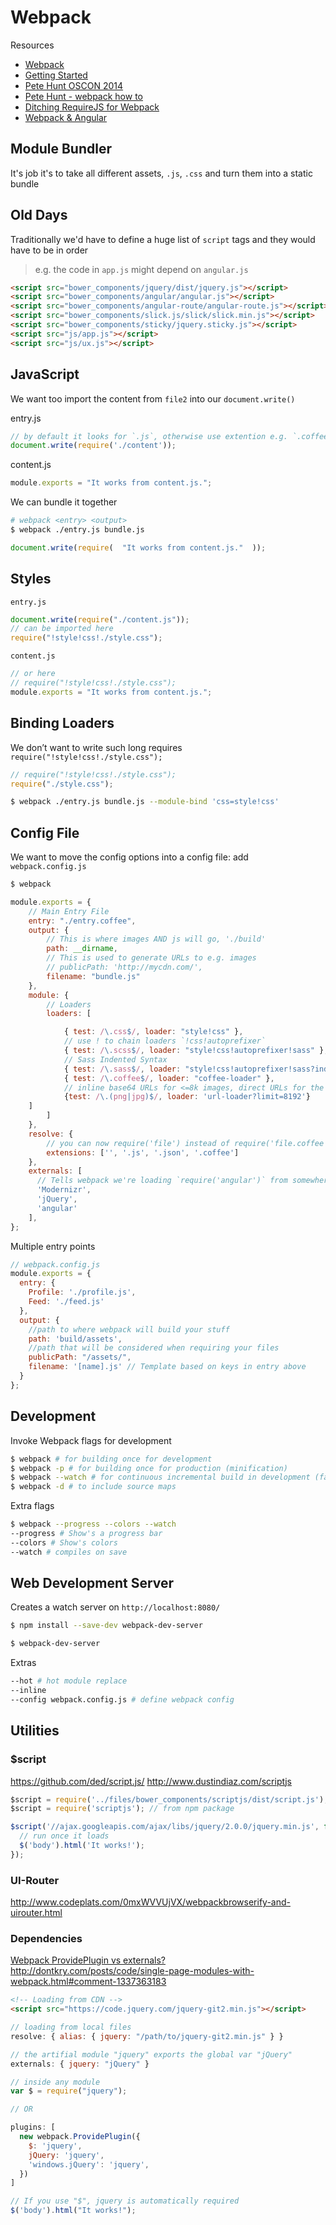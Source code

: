 # Webpack

Resources
- [Webpack](http://webpack.github.io)
- [Getting Started](http://webpack.github.io/docs/tutorials/getting-started/)
- [Pete Hunt OSCON 2014](https://youtu.be/VkTCL6Nqm6Y)
- [Pete Hunt - webpack how to](https://github.com/petehunt/webpack-howto)
- [Ditching RequireJS for Webpack](http://blog.player.me/ditching-requirejs-webpack-reasons-lessons-learned/)
- [Webpack & Angular](http://shmck.com/webpack-angular-part-1/)

## Module Bundler
It's job it's to take all different assets, `.js`, `.css` and turn them into a static bundle

## Old Days
Traditionally we'd have to define a huge list of `script` tags and they would have to be in order

> e.g. the code in `app.js` might depend on `angular.js`


```html
<script src="bower_components/jquery/dist/jquery.js"></script>
<script src="bower_components/angular/angular.js"></script>
<script src="bower_components/angular-route/angular-route.js"></script>
<script src="bower_components/slick.js/slick/slick.min.js"></script>
<script src="bower_components/sticky/jquery.sticky.js"></script>
<script src="js/app.js"></script>
<script src="js/ux.js"></script>
```


## JavaScript
We want too import the content from `file2` into our `document.write()`

entry.js
```js
// by default it looks for `.js`, otherwise use extention e.g. `.coffee`
document.write(require('./content'));
```

content.js
```js
module.exports = "It works from content.js.";
```

We can bundle it together
```sh
# webpack <entry> <output>
$ webpack ./entry.js bundle.js
```
```js
document.write(require(  "It works from content.js."  ));
```

## Styles

`entry.js`
```js
document.write(require("./content.js"));
// can be imported here
require("!style!css!./style.css");
```

`content.js`
```js
// or here
// require("!style!css!./style.css");
module.exports = "It works from content.js.";
```

## Binding Loaders
We don’t want to write such long requires `require("!style!css!./style.css");`

```js
// require("!style!css!./style.css");
require("./style.css");
```
```sh
$ webpack ./entry.js bundle.js --module-bind 'css=style!css'
```

## Config File
We want to move the config options into a config file: add `webpack.config.js`

```sh
$ webpack
```
```js
module.exports = {
    // Main Entry File
    entry: "./entry.coffee",
    output: {
        // This is where images AND js will go, './build'
        path: __dirname,
        // This is used to generate URLs to e.g. images
        // publicPath: 'http://mycdn.com/',
        filename: "bundle.js"
    },
    module: {
        // Loaders
        loaders: [

            { test: /\.css$/, loader: "style!css" },
            // use ! to chain loaders `!css!autoprefixer`
            { test: /\.scss$/, loader: "style!css!autoprefixer!sass" },
            // Sass Indented Syntax
            { test: /\.sass$/, loader: "style!css!autoprefixer!sass?indentedSyntax" },
            { test: /\.coffee$/, loader: "coffee-loader" },
            // inline base64 URLs for <=8k images, direct URLs for the rest
            {test: /\.(png|jpg)$/, loader: 'url-loader?limit=8192'}
    ]
        ]
    },
    resolve: {
        // you can now require('file') instead of require('file.coffee')
        extensions: ['', '.js', '.json', '.coffee']
    },
    externals: [
      // Tells webpack we're loading `require('angular')` from somewhere else, like a CDN
      'Modernizr',
      'jQuery',
      'angular'
    ],
};
```

Multiple entry points
```js
// webpack.config.js
module.exports = {
  entry: {
    Profile: './profile.js',
    Feed: './feed.js'
  },
  output: {
    //path to where webpack will build your stuff
    path: 'build/assets',
    //path that will be considered when requiring your files
    publicPath: "/assets/",
    filename: '[name].js' // Template based on keys in entry above
  }
};
```

## Development
Invoke Webpack flags for development

```sh
$ webpack # for building once for development
$ webpack -p # for building once for production (minification)
$ webpack --watch # for continuous incremental build in development (fast!)
$ webpack -d # to include source maps
```

Extra flags
```sh
$ webpack --progress --colors --watch
--progress # Show's a progress bar
--colors # Show's colors
--watch # compiles on save
```

## Web Development Server
Creates a watch server on `http://localhost:8080/`

```sh
$ npm install --save-dev webpack-dev-server
```
```sh
$ webpack-dev-server
```
Extras
```sh
--hot # hot module replace
--inline
--config webpack.config.js # define webpack config
```

## Utilities

### $script
https://github.com/ded/script.js/
http://www.dustindiaz.com/scriptjs

```js
$script = require('../files/bower_components/scriptjs/dist/script.js'); // no bower file
$script = require('scriptjs'); // from npm package

$script('//ajax.googleapis.com/ajax/libs/jquery/2.0.0/jquery.min.js', function() {
  // run once it loads
  $('body').html('It works!');
});
```

### UI-Router
http://www.codeplats.com/0mxWVVUjVX/webpackbrowserify-and-uirouter.html


### Dependencies
[Webpack ProvidePlugin vs externals?](http://codereply.com/answer/7upd1z/webpack-provideplugin-vs-externals.html)
http://dontkry.com/posts/code/single-page-modules-with-webpack.html#comment-1337363183

```html
<!-- Loading from CDN -->
<script src="https://code.jquery.com/jquery-git2.min.js"></script>
```
```js
// loading from local files
resolve: { alias: { jquery: "/path/to/jquery-git2.min.js" } }
```
```js
// the artifial module "jquery" exports the global var "jQuery"
externals: { jquery: "jQuery" }

// inside any module
var $ = require("jquery");

// OR

plugins: [
  new webpack.ProvidePlugin({
    $: 'jquery',
    jQuery: 'jquery',
    'windows.jQuery': 'jquery',
  })
]

// If you use "$", jquery is automatically required
$('body').html("It works!");
```

